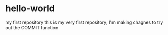 # hello-world
my first repository
this is my very first repository; I'm making chagnes to try out the COMMIT function

